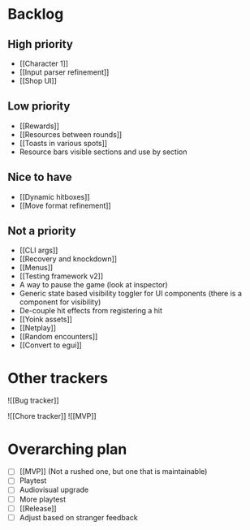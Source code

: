 # Backlog
## High priority
- [[Character 1]]
- [[Input parser refinement]]
- [[Shop UI]]

## Low priority
- [[Rewards]]
- [[Resources between rounds]]
- [[Toasts in various spots]]
- Resource bars visible sections and use by section

## Nice to have
- [[Dynamic hitboxes]]
- [[Move format refinement]]

## Not a priority
- [[CLI args]]
- [[Recovery and knockdown]]
- [[Menus]]
- [[Testing framework v2]]
- A way to pause the game (look at inspector)
- Generic state based visibility toggler for UI components (there is a component for visibility)
- De-couple hit effects from registering a hit
- [[Yoink assets]]
- [[Netplay]]
- [[Random encounters]]
- [[Convert to egui]]

# Other trackers
![[Bug tracker]]

![[Chore tracker]]
![[MVP]]

# Overarching plan
- [ ] [[MVP]] (Not a rushed one, but one that is maintainable)
- [ ] Playtest
- [ ] Audiovisual upgrade
- [ ] More playtest
- [ ] [[Release]]
- [ ] Adjust based on stranger feedback
